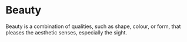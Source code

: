 # Beauty
Beauty is a combination of qualities, such as shape, colour, or form, that pleases the aesthetic senses, especially the sight.

